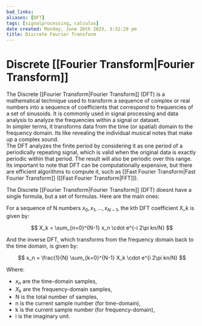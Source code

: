 ```yaml
---
bad_links: 
aliases: [DFT]
tags: [signalprocessing, calculus]
date created: Monday, June 26th 2023, 3:32:29 pm
title: Discrete Fourier Transform
---
```


# Discrete [[Fourier Transform|Fourier Transform]]

The Discrete [[Fourier Transform|Fourier Transform]] (DFT) is a mathematical technique used to transform a sequence of complex or real numbers into a sequence of coefficients that correspond to frequencies of a set of sinusoids. It is commonly used in signal processing and data analysis to analyze the frequencies within a signal or dataset.  
In simpler terms, it transforms data from the time (or spatial) domain to the frequency domain. Its like revealing the individual musical notes that make up a complex sound.  
The DFT analyzes the finite period by considering it as one period of a periodically repeating signal, which is valid when the original data is exactly periodic within that period. The result will also be periodic over this range.  
Its important to note that DFT can be computationally expensive, but there are efficient algorithms to compute it, such as [[Fast Fourier Transform|Fast Fourier Transform]] ([[Fast Fourier Transform|FFT]]).

The Discrete [[Fourier Transform|Fourier Transform]] (DFT) doesnt have a single formula, but a set of formulas. Here are the main ones:

For a sequence of N numbers $x_0, x_1, …, x_{N-1}$, the kth DFT coefficient X_k is given by:

$$
X_k = \sum_{n=0}^{N-1} x_n \cdot e^{-i 2\pi kn/N}
$$

And the inverse DFT, which transforms from the frequency domain back to the time domain, is given by:

$$
x_n = \frac{1}{N} \sum_{k=0}^{N-1} X_k \cdot e^{i 2\pi kn/N}
$$

Where:
- $x_n$ are the time-domain samples,
- $X_k$ are the frequency-domain samples,
- N is the total number of samples,
- n is the current sample number (for time-domain),
- k is the current sample number (for frequency-domain),
- i is the imaginary unit.
